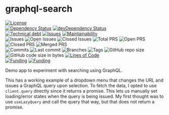 # graphql-search

[![License](https://img.shields.io/badge/License-BSD%202--Clause-blue.svg)](LICENSE)  
[![Dependency Status](https://david-dm.org/dictybase-playground/graphql-search/develop.svg?style=flat-square)](https://david-dm.org/dictybase-playground/graphql-search/develop)
[![devDependency Status](https://david-dm.org/dictybase-playground/graphql-search/develop/dev-status.svg?style=flat-square)](https://david-dm.org/dictybase-playground/graphql-search/develop?type=dev)  
[![Technical debt](https://badgen.net/codeclimate/tech-debt/dictybase-playground/graphql-search)](https://codeclimate.com/github/dictybase-playground/graphql-search/trends/technical_debt)
[![Issues](https://badgen.net/codeclimate/issues/dictybase-playground/graphql-search)](https://codeclimate.com/github/dictybase-playground/graphql-search/issues)
[![Maintainability](https://badgen.net/codeclimate/maintainability/dictybase-playground/graphql-search)](https://codeclimate.com/github/dictybase-playground/graphql-search)  
![Issues](https://badgen.net/github/issues/dictybase-playground/graphql-search)
![Open Issues](https://badgen.net/github/open-issues/dictybase-playground/graphql-search)
![Closed Issues](https://badgen.net/github/closed-issues/dictybase-playground/graphql-search)
![Total PRS](https://badgen.net/github/prs/dictybase-playground/graphql-search)
![Open PRS](https://badgen.net/github/open-prs/dictybase-playground/graphql-search)
![Closed PRS](https://badgen.net/github/closed-prs/dictybase-playground/graphql-search)
![Merged PRS](https://badgen.net/github/merged-prs/dictybase-playground/graphql-search)  
![Commits](https://badgen.net/github/commits/dictybase-playground/graphql-search/main)
![Last commit](https://badgen.net/github/last-commit/dictybase-playground/graphql-search/main)
![Branches](https://badgen.net/github/branches/dictybase-playground/graphql-search)
![Tags](https://badgen.net/github/tags/dictybase-playground/graphql-search)
![GitHub repo size](https://img.shields.io/github/repo-size/dictybase-playground/graphql-search?style=plastic)
![GitHub code size in bytes](https://img.shields.io/github/languages/code-size/dictybase-playground/graphql-search?style=plastic)
[![Lines of Code](https://badgen.net/codeclimate/loc/dictybase-playground/graphql-search)](https://codeclimate.com/github/dictybase-playground/graphql-search/code)  
[![Funding](https://badgen.net/badge/NIGMS/Rex%20L%20Chisholm,dictyBase/yellow?list=|)](https://projectreporter.nih.gov/project_info_description.cfm?aid=9476993)
[![Funding](https://badgen.net/badge/NIGMS/Rex%20L%20Chisholm,DSC/yellow?list=|)](https://projectreporter.nih.gov/project_info_description.cfm?aid=9438930)

Demo app to experiment with searching using GraphQL.

This has a working example of a dropdown menu that changes the URL and issues a GraphQL query upon selection. To fetch the
data, I opted to use `client.query` directly since it returns a promise. This lets us manually set loading/error states when
the query is being issued. My first thought was to use `useLazyQuery` and call the query that way, but that does not return a promise.
